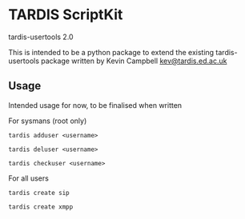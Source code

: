 # TARDIS ScriptKit

tardis-usertools 2.0

This is intended to be a python package to extend the existing tardis-usertools package written by Kevin Campbell <kev@tardis.ed.ac.uk>

## Usage
Intended usage for now, to be finalised when written

For sysmans (root only)

```tardis adduser <username>```

```tardis deluser <username>```

```tardis checkuser <username>```

For all users

```tardis create sip```

```tardis create xmpp```